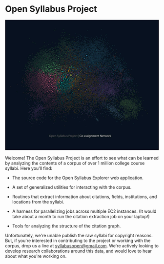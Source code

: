 # Open Syllabus Project

<a href="http://explorer.opensyllabusproject.org/graph">![Assignment Graph](graph.jpg)</a>

Welcome! The Open Syllabus Project is an effort to see what can be learned by analyzing the contents of a corpus of over 1 million college course syllabi.  Here you'll find:

- The source code for the Open Syllabus Explorer web application.

- A set of generalized utilities for interacting with the corpus.

- Routines that extract information about citations, fields, institutions, and locations from the syllabi.

- A harness for parallelizing jobs across multiple EC2 instances. (It would take about a month to run the citation extraction job on your laptop!)

- Tools for analyzing the structure of the citation graph.

Unfortunately, we're unable publish the raw syllabi for copyright reasons. But, if you're interested in contributing to the project or working with the corpus, drop us a line at syllabusopen@gmail.com. We're actively looking to develop research collaborations around this data, and would love to hear about what you're working on.

